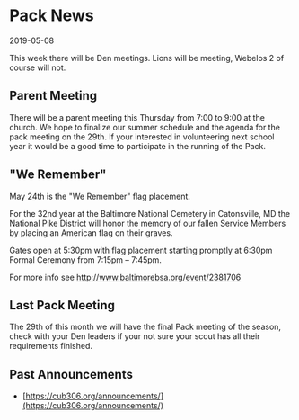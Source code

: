 # Pack News #
2019-05-08

This week there will be Den meetings. Lions will be meeting, Webelos 2 of course will not.

## Parent Meeting ##

There will be a parent meeting this Thursday from 7:00 to 9:00 at the church. We hope to finalize our summer schedule and the agenda for the pack meeting on the 29th. If your interested in volunteering next school year it would be a good time to participate in the running of the Pack.

## "We Remember" ##
May 24th is the "We Remember" flag placement.

For the 32nd year at the Baltimore National Cemetery in Catonsville, MD the National Pike District will honor the memory of our fallen Service Members by placing an American flag on their graves.

Gates open at 5:30pm with flag placement starting promptly at 6:30pm
Formal Ceremony from 7:15pm – 7:45pm.

For more info see http://www.baltimorebsa.org/event/2381706

## Last Pack Meeting ##

The 29th of this month we will have the final Pack meeting of the season, check with your Den leaders if your not sure your scout has all their requirements finished.

## Past Announcements ##
* [https://cub306.org/announcements/](https://cub306.org/announcements/)
